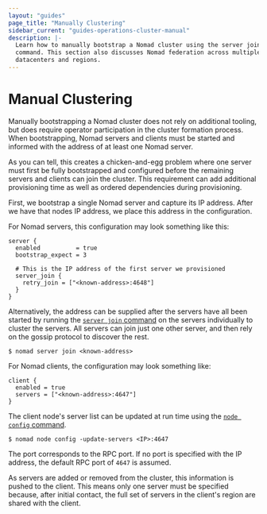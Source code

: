 ```yaml
---
layout: "guides"
page_title: "Manually Clustering"
sidebar_current: "guides-operations-cluster-manual"
description: |-
  Learn how to manually bootstrap a Nomad cluster using the server join
  command. This section also discusses Nomad federation across multiple
  datacenters and regions.
---
```


# Manual Clustering

Manually bootstrapping a Nomad cluster does not rely on additional tooling, but
does require operator participation in the cluster formation process. When
bootstrapping, Nomad servers and clients must be started and informed with the
address of at least one Nomad server.

As you can tell, this creates a chicken-and-egg problem where one server must
first be fully bootstrapped and configured before the remaining servers and
clients can join the cluster. This requirement can add additional provisioning
time as well as ordered dependencies during provisioning.

First, we bootstrap a single Nomad server and capture its IP address. After we
have that nodes IP address, we place this address in the configuration.

For Nomad servers, this configuration may look something like this:

```hcl
server {
  enabled          = true
  bootstrap_expect = 3

  # This is the IP address of the first server we provisioned
  server_join {
    retry_join = ["<known-address>:4648"]
  }
}
```

Alternatively, the address can be supplied after the servers have all been
started by running the [`server join` command](/docs/commands/server/join.html)
on the servers individually to cluster the servers. All servers can join just
one other server, and then rely on the gossip protocol to discover the rest.

```
$ nomad server join <known-address>
```

For Nomad clients, the configuration may look something like:

```hcl
client {
  enabled = true
  servers = ["<known-address>:4647"]
}
```

The client node's server list can be updated at run time using the [`node
config` command](/docs/commands/node/config.html).

```
$ nomad node config -update-servers <IP>:4647
```

The port corresponds to the RPC port. If no port is specified with the IP
address, the default RPC port of `4647` is assumed.

As servers are added or removed from the cluster, this information is pushed to
the client. This means only one server must be specified because, after initial
contact, the full set of servers in the client's region are shared with the
client.
